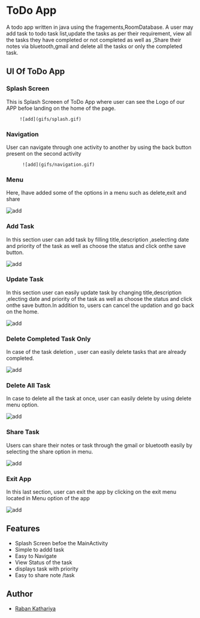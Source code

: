 # ToDo App 

A todo app  written in java using the fragements,RoomDatabase.
A user may add task to todo task list,update the tasks as per their requirement, view all the tasks they have completed or not completed as well as ,Share their notes via bluetooth,gmail and delete all the tasks or only the completed task.


## UI Of ToDo App
### Splash Screen 

 This is Splash Screeen of ToDo App where user can see the Logo of our APP befoe landing on the home of the page.
 
         ![add](gifs/splash.gif)

### Navigation
   User can navigate through one activity to another by using the back  button present on the second activity
  
          ![add](gifs/navigation.gif)

### Menu 

  Here, Ihave added  some of the options in a menu such as delete,exit and share
  
![add](gifs/menu.gif)

### Add Task 

  In this section user can add task by filling title,description ,aselecting date and priority of the task as well as choose the status and click onthe save button. 
  
![add](gifs/addTask.gif)

### Update Task

  In this section user can easily update  task by changing title,description ,electing date and priority of the task as well as choose the status and click onthe save button.In addition to, users can cancel the updation and go back on  the home.
  
![add](gifs/updateTask.gif)

### Delete Completed Task Only

  In case of the task deletion , user can easily delete tasks that are already completed.
 
![add](gifs/deleteCompletedTask.gif)

### Delete All Task
 
  In case to delete all the task at once, user can easily delete  by using delete menu option.
  
![add](gifs/deleteall.gif)

### Share Task
 Users can share their notes or task  through the gmail or  bluetooth easily by selecting the share option in menu.
 
![add](gifs/sharenotes2.gif)


### Exit App

 In this last section, user can exit the app by clicking on the exit menu located in Menu option of the app

![add](gifs/exit.gif)



## Features

- Splash Screen befoe the MainActivity
- Simple to addd task 
- Easy to Navigate 
- View Status of the task
- displays task with priority
- Easy to share note /task



## Author

- [Raban Kathariya](https://www.github.com/raban2/)

